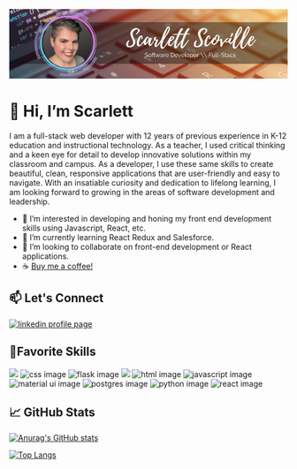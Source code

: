 <img src="scovillebanner.png" alt="banner image">

# 👋 Hi, I’m Scarlett

I am a full-stack web developer with 12 years of previous experience in K-12 education and instructional technology. As a teacher, I used critical thinking and a keen eye for detail to develop innovative solutions within my classroom and campus.  As a developer, I use these same skills to create beautiful, clean, responsive applications that are user-friendly and easy to navigate.  With an insatiable curiosity and dedication to lifelong learning, I am looking forward to growing in the areas of software development and leadership.

- 👀 I’m interested in developing and honing my front end development skills using Javascript, React, etc.
- 🌱 I’m currently learning React Redux and Salesforce.
- 💞️ I’m looking to collaborate on front-end development or React applications.
- ☕ [Buy me a coffee!](https://www.buymeacoffee.com/kscarletts)

## 📫 Let's Connect
<a href="https://www.linkedin.com/in/scarlettscoville"><img src="https://img.shields.io/badge/LinkedIn-0077B5?style=for-the-badge&logo=linkedin&logoColor=white" alt="linkedin profile page"/></a>

## :briefcase:Favorite Skills 

![](https://img.shields.io/badge/Bootstrap-563D7C?style=for-the-badge&logo=bootstrap&logoColor=white) 
<img src="https://img.shields.io/badge/CSS3-1572B6?style=for-the-badge&logo=css3&logoColor=white" alt="css image">
<img src="https://img.shields.io/badge/Flask-000000?style=for-the-badge&logo=flask&logoColor=white" alt="flask image">
![](https://img.shields.io/badge/GIT-E44C30?style=for-the-badge&logo=git&logoColor=white)
<img src="https://img.shields.io/badge/HTML5-E34F26?style=for-the-badge&logo=html5&logoColor=white" alt="html image">
<img src="https://img.shields.io/badge/JavaScript-323330?style=for-the-badge&logo=javascript&logoColor=F7DF1E" alt="javascript image">
<img src="https://img.shields.io/badge/Material--UI-0081CB?style=for-the-badge&logo=material-ui&logoColor=white" alt="material ui image">
<img src="https://img.shields.io/badge/PostgreSQL-316192?style=for-the-badge&logo=postgresql&logoColor=white" alt="postgres image">
<img src="https://img.shields.io/badge/Python-3776AB?style=for-the-badge&logo=python&logoColor=white" alt="python image">
<img src="https://img.shields.io/badge/React-20232A?style=for-the-badge&logo=react&logoColor=61DAFB" alt="react image">

## 📈 GitHub Stats 
[![Anurag's GitHub stats](https://github-readme-stats.vercel.app/api?username=scarlettscoville&show_icons=true&theme=midnight-purple)](https://github.com/scarlettscoville)

[![Top Langs](https://github-readme-stats.vercel.app/api/top-langs/?username=scarlettscoville&hide=Jupyter%20Notebook&show_icons=true&theme=midnight-purple&layout=compact)](https://github.com/scarlettscoville)




<!---
scarlettscoville/scarlettscoville is a ✨ special ✨ repository because its `README.md` (this file) appears on your GitHub profile.
You can click the Preview link to take a look at your changes.
--->
